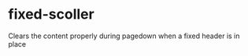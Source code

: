 fixed-scoller
=============

Clears the content properly during pagedown when a fixed header is in place
